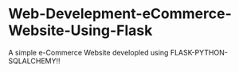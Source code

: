 # Web-Develepment-eCommerce-Website-Using-Flask
A simple e-Commerce Website developled using FLASK-PYTHON-SQLALCHEMY!!
